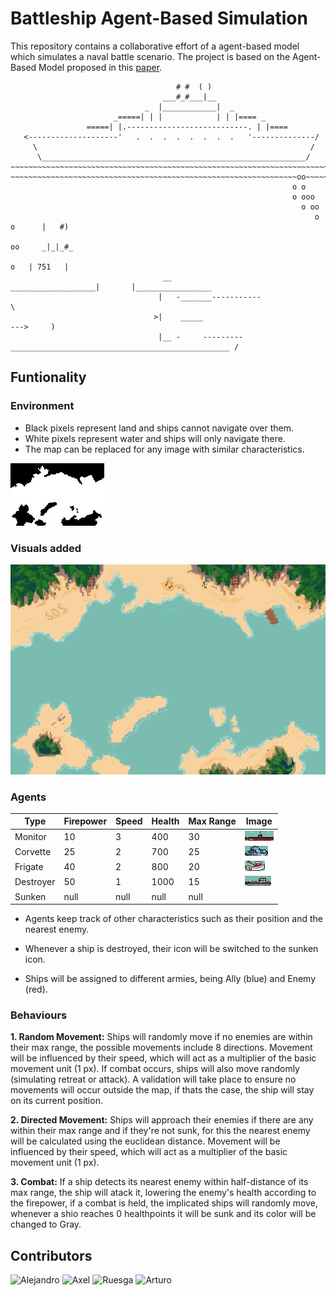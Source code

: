 # Battleship Agent-Based Simulation

This repository contains a collaborative effort of a agent-based model which simulates a naval battle scenario.
The project is based on the Agent-Based Model proposed in this [paper](An_Agent-Based_Model_Battle_of_Trafalgar.pdf).

```plaintext
                                     # #  ( )
                                  ___#_#___|__
                              _  |____________|  _
                       _=====| | |            | | |==== _
                 =====| |.---------------------------. | |====
   <--------------------'   .  .  .  .  .  .  .  .   '--------------/
     \                                                             /
      \___________________________________________________________/
~~~~~~~~~~~~~~~~~~~~~~~~~~~~~~~~~~~~~~~~~~~~~~~~~~~~~~~~~~~~~~~~~~~~~~~~~~~~~~~~~~~~~~~~~~~~~~~~~~~~~~~~~
~~~~~~~~~~~~~~~~~~~~~~~~~~~~~~~~~~~~~~~~~~~~~~~~~~~~~~~~~~~~~~~~oo~~~~~~~~~~~~~~~~~~~~~~~~~~~~~~~~~~~~~~~
                                                               o o
                                                               o ooo
                                                                 o oo
                                                                    o o      |   #)
                                                                     oo     _|_|_#_
                                                                       o   | 751   |
                                  __                    ___________________|       |_________________
                                 |   -_______-----------                                              \
                                >|    _____                                                   --->     )
                                 |__ -     ---------_________________________________________________ /
```

## Funtionality

### Environment

- Black pixels represent land and ships cannot navigate over them.
- White pixels represent water and ships will only navigate there.
- The map can be replaced for any image with similar characteristics.

![Base Map](/assets/mapBaseOg.png)

### Visuals added

![Base Map](/assets/mapBase.png)

### Agents

| Type      | Firepower | Speed | Health | Max Range | Image                                    |
| --------- | --------- | ----- | ------ | --------- | ---------------------------------------- |
| Monitor   | 10        | 3     | 400    | 30        | ![Monitor ship](/assets/monitor.png)     | 
| Corvette  | 25        | 2     | 700    | 25        | ![corvette ship](/assets/corvette.png)   |
| Frigate   | 40        | 2     | 800    | 20        | ![Frigate ship](/assets/frigate.png)     |
| Destroyer | 50        | 1     | 1000   | 15        | ![Destroyer ship](/assets/destroyer.png) |
| Sunken    | null      | null  | null   | null      |    |

- Agents keep track of other characteristics such as their position and the nearest enemy.

- Whenever a ship is destroyed, their icon will be switched to the sunken icon.

- Ships will be assigned to different armies, being Ally (blue) and Enemy (red).

### Behaviours

**1. Random Movement:**
Ships will randomly move if no enemies are within their max range, the possible movements include 8 directions.
Movement will be influenced by their speed, which will act as a multiplier of the basic movement unit (1 px).
If combat occurs, ships will also move randomly (simulating retreat or attack). A validation will take place to
ensure no movements will occur outside the map, if thats the case, the ship will stay on its current position.

**2. Directed Movement:**
Ships will approach their enemies if there are any within their max range and if they're not sunk, for this the
nearest enemy will be calculated using the euclidean distance. Movement will be influenced by their speed, which
will act as a multiplier of the basic movement unit (1 px).

**3. Combat:**
If a ship detects its nearest enemy within half-distance of its max range, the ship will atack it, lowering the
enemy's health according to the firepower, if a combat is held, the implicated ships will randomly move, whenever
a shio reaches 0 healthpoints it will be sunk and its color will be changed to Gray.

## Contributors

![Alejandro](https://img.shields.io/badge/GitHub-Alejandro-181717?style=for-the-badge&logo=github)
![Axel](https://img.shields.io/badge/GitHub-Axel-181717?style=for-the-badge&logo=github)
![Ruesga](https://img.shields.io/badge/GitHub-Ruesga-181717?style=for-the-badge&logo=github)
![Arturo](https://img.shields.io/badge/GitHub-Arturo-181717?style=for-the-badge&logo=github)
